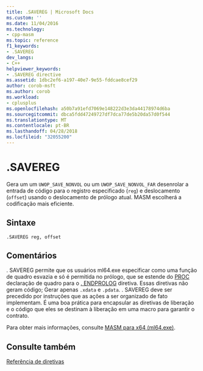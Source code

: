 ```yaml
---
title: .SAVEREG | Microsoft Docs
ms.custom: ''
ms.date: 11/04/2016
ms.technology:
- cpp-masm
ms.topic: reference
f1_keywords:
- .SAVEREG
dev_langs:
- C++
helpviewer_keywords:
- .SAVEREG directive
ms.assetid: 1dbc2ef6-a197-40e7-9e55-fddcae8cef29
author: corob-msft
ms.author: corob
ms.workload:
- cplusplus
ms.openlocfilehash: a50b7a91efd7069e148222d3e3da44178974d6ba
ms.sourcegitcommit: dbca5fdd47249727df7dca77de5b20da57d0f544
ms.translationtype: MT
ms.contentlocale: pt-BR
ms.lasthandoff: 04/28/2018
ms.locfileid: "32055200"
---
```

# <a name="savereg"></a>.SAVEREG
Gera um um `UWOP_SAVE_NONVOL` ou um `UWOP_SAVE_NONVOL_FAR` desenrolar a entrada de código para o registro especificado (`reg`) e deslocamento (`offset`) usando o deslocamento de prólogo atual. MASM escolherá a codificação mais eficiente.  
  
## <a name="syntax"></a>Sintaxe  
  
```  
.SAVEREG reg, offset  
```  
  
## <a name="remarks"></a>Comentários  
 . SAVEREG permite que os usuários ml64.exe especificar como uma função de quadro esvazia e só é permitida no prólogo, que se estende do [PROC](../../assembler/masm/proc.md) declaração de quadro para o [. ENDPROLOG](../../assembler/masm/dot-endprolog.md) diretiva. Essas diretivas não geram código; Gerar apenas `.xdata` e `.pdata`. . SAVEREG deve ser precedido por instruções que as ações a ser organizado de fato implementam. É uma boa prática para encapsular as diretivas de liberação e o código que eles se destinam à liberação em uma macro para garantir o contrato.  
  
 Para obter mais informações, consulte [MASM para x64 (ml64.exe)](../../assembler/masm/masm-for-x64-ml64-exe.md).  
  
## <a name="see-also"></a>Consulte também  
 [Referência de diretivas](../../assembler/masm/directives-reference.md)